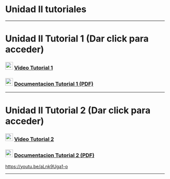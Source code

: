 # Unidad II tutoriales

---

# Unidad II Tutorial 1 (Dar click para acceder)

### <img src="https://cdn-icons-png.flaticon.com/128/10090/10090287.png" width="24"/> [Video Tutorial 1](https://youtu.be/J7GEu1sZYv0)

### <img src="https://cdn-icons-png.flaticon.com/128/4726/4726010.png" width="24"/> [Documentacion Tutorial 1 (PDF)](https://github.com/jaarriaga/ProgramaVideojuego1/blob/main/Tutoriales/Tutorial1/Tutorial1videojuegoUnity.pdf)

---

# Unidad II Tutorial 2 (Dar click para acceder)

### <img src="https://cdn-icons-png.flaticon.com/128/10090/10090287.png" width="24"/> [Video Tutorial 2](https://youtu.be/aLnk9Uga1-o)

### <img src="https://cdn-icons-png.flaticon.com/128/4726/4726010.png" width="24"/> [Documentacion Tutorial 2 (PDF)](https://github.com/jaarriaga/ProgramaVideojuego1/blob/main/Tutoriales/Tutorial2/Tutorial2Documentacion.pdf)

https://youtu.be/aLnk9Uga1-o

---
